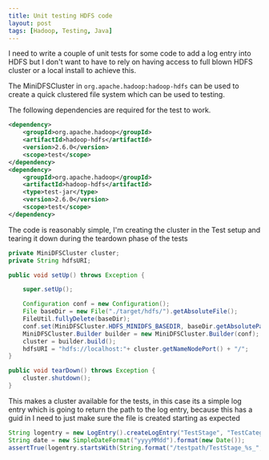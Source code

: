 ```yaml
---
title: Unit testing HDFS code
layout: post
tags: [Hadoop, Testing, Java]
---
```


I need to write a couple of unit tests for some code to add a log entry into HDFS but I don't want to have to rely on having access to full blown HDFS cluster or a local install to achieve this.

The MiniDFSCluster in `org.apache.hadoop:hadoop-hdfs` can be used to create a quick clustered file system which can be used to testing.

The following dependencies are required for the test to work.

```xml
<dependency>
    <groupId>org.apache.hadoop</groupId>
    <artifactId>hadoop-hdfs</artifactId>
    <version>2.6.0</version>
    <scope>test</scope>
</dependency>
<dependency>
    <groupId>org.apache.hadoop</groupId>
    <artifactId>hadoop-hdfs</artifactId>
    <type>test-jar</type>
    <version>2.6.0</version>
    <scope>test</scope>
</dependency>

```

The code is reasonably simple, I'm creating the cluster in the Test setup and tearing it down during the teardown phase of the tests

```java
private MiniDFSCluster cluster;
private String hdfsURI;

public void setUp() throws Exception {

    super.setUp();

    Configuration conf = new Configuration();
    File baseDir = new File("./target/hdfs/").getAbsoluteFile();
    FileUtil.fullyDelete(baseDir);
    conf.set(MiniDFSCluster.HDFS_MINIDFS_BASEDIR, baseDir.getAbsolutePath());
    MiniDFSCluster.Builder builder = new MiniDFSCluster.Builder(conf);
    cluster = builder.build();
    hdfsURI = "hdfs://localhost:"+ cluster.getNameNodePort() + "/";
}

public void tearDown() throws Exception {
    cluster.shutdown();
}
```

This makes a cluster available for the tests, in this case its a simple log entry which is going to return the path to the log entry, because this has a guid in I need to just make sure the file is created starting as expected

```java
String logentry = new LogEntry().createLogEntry("TestStage", "TestCategory", "/testpath", cluster.getFileSystem());
String date = new SimpleDateFormat("yyyyMMdd").format(new Date());
assertTrue(logentry.startsWith(String.format("/testpath/TestStage_%s_", date)));
```